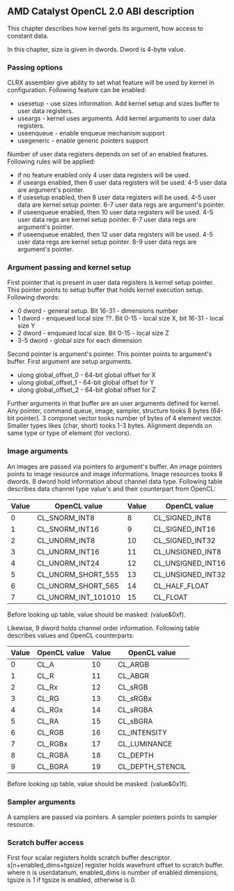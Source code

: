 ## AMD Catalyst OpenCL 2.0 ABI description

This chapter describes how kernel gets its argument, how access to constant data.

In this chapter, size is given in dwords. Dword is 4-byte value.

### Passing options

CLRX assembler give ability to set what feature will be used by kernel in configuration.
Following feature can be enabled:

* usesetup - use sizes information. Add kernel setup and sizes buffer
to user data registers.
* useargs - kernel uses arguments. Add kernel arguments to user data registers.
* useenqueue - enable enqueue mechanism support
* usegeneric - enable generic pointers support

Number of user data registers depends on set of an enabled features. Following rules will
be applied:

* if no feature enabled only 4 user data registers will be used.
* if useargs enabled, then 6 user data registers will be used. 4-5 user data are
argument's pointer.
* if usesetup enabled, then 8 user data registers will be used. 4-5 user data are kernel
setup pointer. 6-7 user data regs are argument's pointer.
* if useenqueue enabled, then 10 user data registers will be used. 4-5 user data regs
are kernel setup pointer. 6-7 user data regs are argument's pointer.
* if useenqueue enabled, then 12 user data registers will be used. 4-5 user data regs
are kernel setup pointer. 8-9 user data regs are argument's pointer.

### Argument passing and kernel setup

First pointer that is present in user data registers is kernel setup pointer.
This pointer points to setup buffer that holds kernel execution setup. Following
dwords:

* 0 dword - general setup. Bit 16-31 - dimensions number
* 1 dword - enqueued local size ??. Bit 0-15 - local size X, bit 16-31 - local size Y
* 2 dword - enqueued local size. Bit 0-15 - local size Z
* 3-5 dword - global size for each dimension

Second pointer is argument's pointer. This pointer points to argument's buffer.
First argument are setup arguments.

* ulong global_offset_0 - 64-bit global offset for X
* ulong global_offset_1 - 64-bit global offset for Y
* ulong global_offset_2 - 64-bit global offset for Z

Further arguments in that buffer are an user arguments defined for kernel. Any pointer,
command queue, image, sampler, structure tooks 8 bytes (64-bit pointer).
3 componet vector tooks number of bytes  of 4 element vector.
Smaller types likes (char, short) tooks 1-3 bytes. Alignment depends on same type
or type of element (for vectors).

### Image arguments

An images are passed via pointers to argument's buffer. An image pointers points to
image resource and image informations. Image resources tooks 8 dwords. 8 dword hold
information about channel data type. Following table describes data channel type value's
and their counterpart from OpenCL:

 Value | OpenCL value          | Value | OpenCL value
-------|-----------------------|-------|-----------------------
 0     | CL_SNORM_INT8         | 8     | CL_SIGNED_INT8
 1     | CL_SNORM_INT16        | 9     | CL_SIGNED_INT16 
 2     | CL_UNORM_INT8         | 10    | CL_SIGNED_INT32
 3     | CL_UNORM_INT16        | 11    | CL_UNSIGNED_INT8
 4     | CL_UNORM_INT24        | 12    | CL_UNSIGNED_INT16
 5     | CL_UNORM_SHORT_555    | 13    | CL_UNSIGNED_INT32
 6     | CL_UNORM_SHORT_565    | 14    | CL_HALF_FLOAT
 7     | CL_UNORM_INT_101010   | 15    | CL_FLOAT

Before looking up table, value should be masked: (value&0xf).

Likewise, 9 dword holds channel order information. Following table describes values and
OpenCL counterparts:

 Value | OpenCL value | Value  | OpenCL value 
-------|--------------|--------|------------------
 0     | CL_A         |  10    | CL_ARGB
 1     | CL_R         |  11    | CL_ABGR
 2     | CL_Rx        |  12    | CL_sRGB
 3     | CL_RG        |  13    | CL_sRGBx
 4     | CL_RGx       |  14    | CL_sRGBA
 5     | CL_RA        |  15    | CL_sBGRA
 6     | CL_RGB       |  16    | CL_INTENSITY
 7     | CL_RGBx      |  17    | CL_LUMINANCE
 8     | CL_RGBA      |  18    | CL_DEPTH
 9     | CL_BGRA      |  19    | CL_DEPTH_STENCIL

Before looking up table, value should be masked: (value&0x1f).

### Sampler arguments

A samplers are passed via pointers. A sampler pointers points to sampler resource.

### Scratch buffer access

First four scalar registers holds scratch buffer descriptor.
s[n+enabled_dims+tgsize] register holds wavefront offset to scratch buffer.
where n is userdatanum, enabled_dims is number of enabled dimensions, tgsize is
1 if tgsize is enabled, otherwise is 0.
